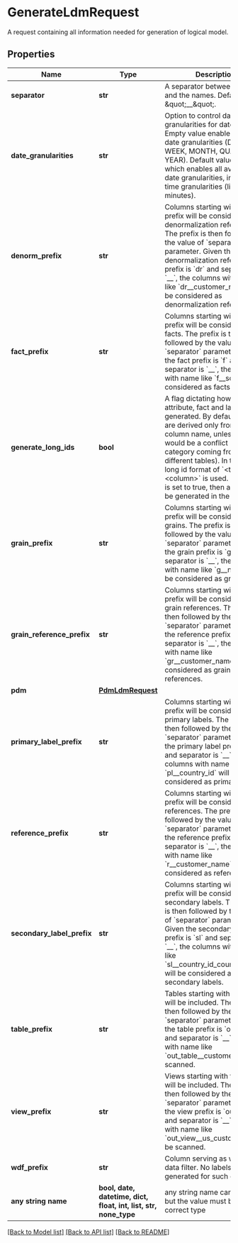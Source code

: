 # GenerateLdmRequest

A request containing all information needed for generation of logical model.

## Properties
Name | Type | Description | Notes
------------ | ------------- | ------------- | -------------
**separator** | **str** | A separator between prefixes and the names. Default is \&quot;__\&quot;. | 
**date_granularities** | **str** | Option to control date granularities for date datasets. Empty value enables common date granularities (DAY, WEEK, MONTH, QUARTER, YEAR). Default value is &#x60;all&#x60; which enables all available date granularities, including time granularities (like hours, minutes). | [optional] 
**denorm_prefix** | **str** | Columns starting with this prefix will be considered as denormalization references. The prefix is then followed by the value of &#x60;separator&#x60; parameter. Given the denormalization reference prefix is &#x60;dr&#x60; and separator is &#x60;__&#x60;, the columns with name like &#x60;dr__customer_name&#x60; will be considered as denormalization references. | [optional] 
**fact_prefix** | **str** | Columns starting with this prefix will be considered as facts. The prefix is then followed by the value of &#x60;separator&#x60; parameter. Given the fact prefix is &#x60;f&#x60; and separator is &#x60;__&#x60;, the columns with name like &#x60;f__sold&#x60; will be considered as facts. | [optional] 
**generate_long_ids** | **bool** | A flag dictating how the attribute, fact and label ids are generated. By default their ids are derived only from the column name, unless there would be a conflict (e.g. category coming from two different tables). In that case a long id format of &#x60;&lt;table&gt;.&lt;column&gt;&#x60; is used. If the flag is set to true, then all ids will be generated in the long form. | [optional] 
**grain_prefix** | **str** | Columns starting with this prefix will be considered as grains. The prefix is then followed by the value of &#x60;separator&#x60; parameter. Given the grain prefix is &#x60;g&#x60; and separator is &#x60;__&#x60;, the columns with name like &#x60;g__name&#x60; will be considered as grains. | [optional] 
**grain_reference_prefix** | **str** | Columns starting with this prefix will be considered as grain references. The prefix is then followed by the value of &#x60;separator&#x60; parameter. Given the reference prefix is &#x60;gr&#x60; and separator is &#x60;__&#x60;, the columns with name like &#x60;gr__customer_name&#x60; will be considered as grain references. | [optional] 
**pdm** | [**PdmLdmRequest**](PdmLdmRequest.md) |  | [optional] 
**primary_label_prefix** | **str** | Columns starting with this prefix will be considered as primary labels. The prefix is then followed by the value of &#x60;separator&#x60; parameter. Given the primary label prefix is &#x60;pl&#x60; and separator is &#x60;__&#x60;, the columns with name like &#x60;pl__country_id&#x60; will be considered as primary labels. | [optional] 
**reference_prefix** | **str** | Columns starting with this prefix will be considered as references. The prefix is then followed by the value of &#x60;separator&#x60; parameter. Given the reference prefix is &#x60;r&#x60; and separator is &#x60;__&#x60;, the columns with name like &#x60;r__customer_name&#x60; will be considered as references. | [optional] 
**secondary_label_prefix** | **str** | Columns starting with this prefix will be considered as secondary labels. The prefix is then followed by the value of &#x60;separator&#x60; parameter. Given the secondary label prefix is &#x60;sl&#x60; and separator is &#x60;__&#x60;, the columns with name like &#x60;sl__country_id_country_name&#x60; will be considered as secondary labels. | [optional] 
**table_prefix** | **str** | Tables starting with this prefix will be included. The prefix is then followed by the value of &#x60;separator&#x60; parameter. Given the table prefix is &#x60;out_table&#x60; and separator is &#x60;__&#x60;, the table with name like &#x60;out_table__customers&#x60; will be scanned. | [optional] 
**view_prefix** | **str** | Views starting with this prefix will be included. The prefix is then followed by the value of &#x60;separator&#x60; parameter. Given the view prefix is &#x60;out_view&#x60; and separator is &#x60;__&#x60;, the table with name like &#x60;out_view__us_customers&#x60; will be scanned. | [optional] 
**wdf_prefix** | **str** | Column serving as workspace data filter. No labels are auto generated for such columns. | [optional] 
**any string name** | **bool, date, datetime, dict, float, int, list, str, none_type** | any string name can be used but the value must be the correct type | [optional]

[[Back to Model list]](../README.md#documentation-for-models) [[Back to API list]](../README.md#documentation-for-api-endpoints) [[Back to README]](../README.md)


